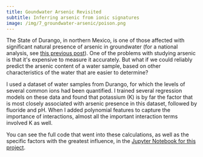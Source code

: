 ```yaml
---
title: Goundwater Arsenic Revisited
subtitle: Inferring arsenic from ionic signatures
image: /img/7_groundwater-arsenic/poison.png
---
```


The State of Durango, in northern Mexico, is one of those affected with significant natural presence of arsenic in groundwater (for a national analysis, see [this previous post](https://danielmartinalarcon.github.io/2018-12-14-water-pollution-in-mexico/)).  One of the problems with studying arsenic is that it's expensive to measure it accurately.  But what if we could reliably predict the arsenic content of a water sample, based on other characteristics of the water that are easier to determine?  

I used a dataset of water samples from Durango, for which the levels of several common ions had been quantified.  I trained several regression models on these data and found that potassium (K) is by far the factor that is most closely associated with arsenic presence in this dataset, followed by fluoride and pH.  When I added polynomial features to capture the importance of interactions, almost all the important interaction terms involved K as well.

You can see the full code that went into these calculations, as well as the specific factors with the greatest influence, in the [Jupyter Notebook for this project](https://github.com/DanielMartinAlarcon/Mexican-water-quality/blob/master/1_code/Groundwater_arsenic_revisited.ipynb).